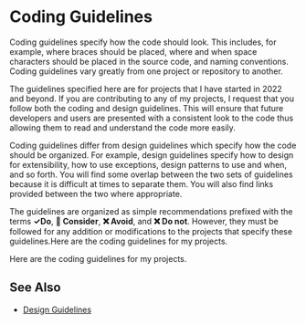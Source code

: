 # Coding Guidelines

Coding guidelines specify how the code should look. This includes, for example, where braces should be placed, where
and when space characters should be placed in the source code, and naming conventions. Coding guidelines vary greatly
from one project or repository to another. 

The guidelines specified here are for projects that I have started in 2022 and beyond. If you are contributing to any
of my projects, I request that you follow both the coding and design guidelines. This will ensure that future
developers and users are presented with a consistent look to the code thus allowing them to read and understand the
code more easily.
 
Coding guidelines differ from design guidelines which specify how the code should be organized. For example, design
guidelines specify how to design for extensibility, how to use exceptions, design patterns to use and when, and so forth.
You will find some overlap between the two sets of guidelines because it is difficult at times to separate them. You will
also find links provided between the two where appropriate.

The guidelines are organized as simple recommendations prefixed with the terms **✓Do**, **🤔 Consider**, **❌ Avoid**, 
and  **❌ Do not**. 
However, they must be followed for any addition or modifications to the projects that specify these guidelines.Here are the coding guidelines for my projects.

Here are the coding guidelines for my projects.

## See Also

* [Design Guidelines](../design_guidelines/design_guidelines.md)